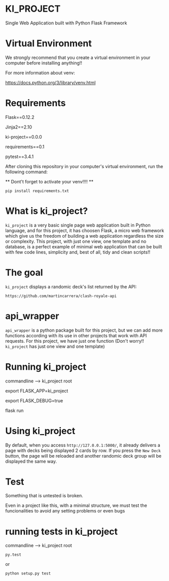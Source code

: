 # KI_PROJECT

Single Web Application built with Python Flask Framework


# Virtual Environment

We strongly recommend that you create a virtual environment in your computer before installing anything!!

For more information about venv:

https://docs.python.org/3/library/venv.html


# Requirements

Flask==0.12.2

Jinja2==2.10

ki-project==0.0.0

requirements==0.1

pytest==3.4.1

After cloning this repository in your computer's virtual environment, run the following command:

** Dont't forget to activate your venv!!!! **

`pip install requirements.txt`


# What is ki_project?

`ki_project` is a very basic single page web application built in Python language, and for this project, it has choosen Flask, a micro web framework which give us the freedom of building a web application regardless the size or complexity.
This project, with just one view, one template and no database, is a perfect example of minimal web application that can be built with few code lines, simplicity and, best of all, tidy and clean scripts!!

# The goal

`ki_project` displays a randomic deck's list returned by the API:


`https://github.com/martincarrera/clash-royale-api`


# api_wrapper

`api_wrapper` is a python package built for this project, but we can add more
functions according with its use in other projects that work with API requests.
For this project, we have just one function (Don't worry!! `ki_project` has just
one view and one template)


# Running ki_project

commandline --> ki_project root

export FLASK_APP=ki_project  

export FLASK_DEBUG=true

flask run


# Using ki_project

By default, when you access `http://127.0.0.1:5000/`, it already delivers a page with decks being displayed 2 cards by row.
If you press the `New Deck` button, the page will be reloaded and another randomic deck group will be displayed the same way. 


# Test

Something that is untested is broken.

Even in a project like this, with a minimal structure, we must test the funcionalities
to avoid any setting problems or even bugs

# running tests in ki_project

commandline --> ki_project root

`py.test`

or

`python setup.py test`
